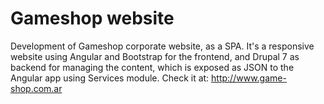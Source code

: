Gameshop website
========================

Development of Gameshop corporate website, as a SPA. 
It's a responsive website using Angular and Bootstrap for the frontend, and Drupal 7 as backend for managing the content, which is exposed as JSON to the Angular app using Services module.
Check it at: http://www.game-shop.com.ar